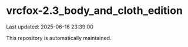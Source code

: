 # vrcfox-2.3_body_and_cloth_edition

Last updated: 2025-06-16 23:39:00

This repository is automatically maintained.
